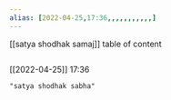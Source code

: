 ```yaml
---
alias: [2022-04-25,17:36,,,,,,,,,,,]
---
```

[[satya shodhak samaj]]
table of content
```toc
```

[[2022-04-25]] 17:36

```query
"satya shodhak sabha"
```